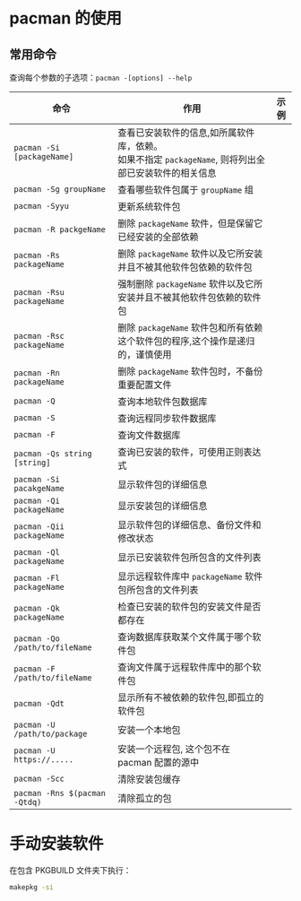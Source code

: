 # pacman 的使用

## 常用命令

查询每个参数的子选项：`pacman -[options] --help`

| 命令                           | 作用                                                         | 示例 |
| ------------------------------ | ------------------------------------------------------------ | ---- |
| `pacman -Si [packageName]`     | 查看已安装软件的信息,如所属软件库，依赖。<br />如果不指定 `packageName`, 则将列出全部已安装软件的相关信息 |      |
| `pacman -Sg groupName`         | 查看哪些软件包属于 `groupName` 组                            |      |
| `pacman -Syyu`                 | 更新系统软件包                                               |      |
| `pacman -R packgeName`         | 删除 `packageName` 软件，但是保留它已经安装的全部依赖        |      |
| `pacman -Rs packageName`       | 删除 `packageName` 软件以及它所安装并且不被其他软件包依赖的软件包 |      |
| `pacman -Rsu packageName`      | 强制删除 `packageName` 软件以及它所安装并且不被其他软件包依赖的软件包 |      |
| `pacman -Rsc packageName`      | 删除 `packageName` 软件包和所有依赖这个软件包的程序,这个操作是递归的，谨慎使用 |      |
| `pacman -Rn packageName`       | 删除 `packageName` 软件包时，不备份重要配置文件              |      |
| `pacman -Q`                    | 查询本地软件包数据库                                         |      |
| `pacman -S`                    | 查询远程同步软件数据库                                       |      |
| `pacman -F`                    | 查询文件数据库                                               |      |
| `pacman -Qs string [string]`   | 查询已安装的软件，可使用正则表达式                           |      |
| `pacman -Si pacakgeName`       | 显示软件包的详细信息                                         |      |
| `pacman -Qi packageName`       | 显示安装包的详细信息                                         |      |
| `pacman -Qii packageName`      | 显示软件包的详细信息、备份文件和修改状态                     |      |
| `pacman -Ql packageName`       | 显示已安装软件包所包含的文件列表                             |      |
| `pacman -Fl packageName`       | 显示远程软件库中 `packageName` 软件包所包含的文件列表        |      |
| `pacman -Qk packageName`       | 检查已安装的软件包的安装文件是否都存在                       |      |
| `pacman -Qo /path/to/fileName` | 查询数据库获取某个文件属于哪个软件包                         |      |
| `pacman -F /path/to/fileName`  | 查询文件属于远程软件库中的那个软件包                         |      |
| `pacman -Qdt`                  | 显示所有不被依赖的软件包,即孤立的软件包                      |      |
| `pacman -U /path/to/package`   | 安装一个本地包                                               |      |
| `pacman -U https://.....`      | 安装一个远程包, 这个包不在 pacman 配置的源中                 |      |
| `pacman -Scc`                  | 清除安装包缓存                                               |      |
| `pacman -Rns $(pacman -Qtdq)`  | 清除孤立的包                                                 |      |

# 手动安装软件

在包含 PKGBUILD 文件夹下执行：

```bash
makepkg -si
```
